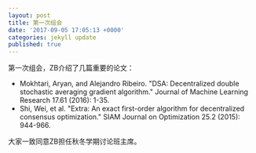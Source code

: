 ```yaml
---
layout: post
title: 第一次组会
date: '2017-09-05 17:05:13 +0000'
categories: jekyll update
published: true
--- 
```

第一次组会，ZB介绍了几篇重要的论文：

* Mokhtari, Aryan, and Alejandro Ribeiro. "DSA: Decentralized double stochastic averaging gradient algorithm." Journal of Machine Learning Research 17.61 (2016): 1-35.
* Shi, Wei, et al. "Extra: An exact first-order algorithm for decentralized consensus optimization." SIAM Journal on Optimization 25.2 (2015): 944-966.

大家一致同意ZB担任秋冬学期讨论班主席。


                                                                                                                                                                  
